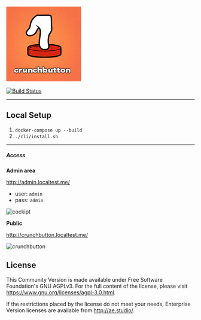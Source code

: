 ![Crunchbutton](www/assets/images/facebook-like.png)

[![Build Status](https://travis-ci.org/crunchbutton/crunchbutton.svg?branch=master)](https://travis-ci.org/crunchbutton/crunchbutton)


---

## Local Setup

1. `docker-compose up --build`
1. `./cli/install.sh`
---

##### Access
**Admin area**

http://admin.localtest.me/

- user: `admin`
- pass: `admin`

![cockipt](https://user-images.githubusercontent.com/99601/86166826-d1e8d780-baeb-11ea-93ea-f4130c780fdf.png)


**Public**

http://crunchbutton.localtest.me/

![crunchbutton](https://user-images.githubusercontent.com/99601/86166685-8df5d280-baeb-11ea-9257-7214ddd1cd6e.gif)

## License
This Community Version is made available under Free Software Foundation's GNU AGPLv3. For the full content of the license, please visit https://www.gnu.org/licenses/agpl-3.0.html.

If the restrictions placed by the license do not meet your needs, Enterprise Version licenses are available from http://ae.studio/.
